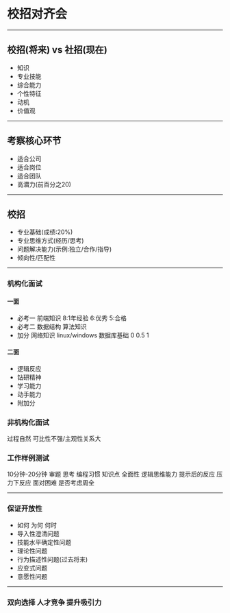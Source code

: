 <!--
 * @LastEditTime: 2021-04-06 16:52:19
 * @LastEditors: jinxiaojian
-->
# 校招对齐会

---

## 校招(将来) vs 社招(现在)
- 知识
- 专业技能
- 综合能力
- 个性特征
- 动机
- 价值观

---

## 考察核心环节
- 适合公司
- 适合岗位
- 适合团队
- 高潜力(前百分之20)

---
## 校招
- 专业基础(成绩:20%)
- 专业思维方式(经历/思考)
- 问题解决能力(示例:独立/合作/指导)
- 倾向性/匹配性

---
### 机构化面试
#### 一面
- 必考一 前端知识 8:1年经验 6:优秀 5:合格
- 必考二 数据结构 算法知识
- 加分 网络知识 linux/windows 数据库基础 0 0.5 1
#### 二面
- 逻辑反应
- 钻研精神
- 学习能力
- 动手能力
- 附加分

### 非机构化面试
过程自然 可比性不强/主观性关系大

### 工作样例测试 
10分钟-20分钟
审题 思考 编程习惯 知识点 全面性 逻辑思维能力 提示后的反应 压力下反应
面对困难 是否考虑周全

---
### 保证开放性
- 如何 为何 何时
- 导入性澄清问题
- 技能水平确定性问题
- 理论性问题
- 行为描述性问题(过去将来)
- 应变式问题
- 意愿性问题

---
### 双向选择 人才竞争 提升吸引力